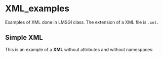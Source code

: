 # XML_examples

Examples of XML done in LMSGI class. The extension of a XML file is `.xml.`

## Simple XML

This is an example of a **XML** without attributes and without namespaces:
